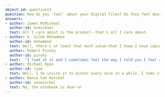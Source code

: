 ```yaml
---
object-id: question13    
question: How do you 'feel' about your digital files? Do they feel dear to you?
answers:
- author: James McMichael
  author-id: mcmichael
  text: All I care about is the product--that's all I care about.
- author: K. Silem Mohammad
  author-id: mohammad
  text: Well, there's at least that much value—that I know I have copies of them. But beyond that—and again, I'm not trying to be evasive—it's not that I actually am embarrassed, or have strong feeling one way or the other. It's just that I really don't remember that well what's in them.
  author: Robert Pinsky 
  author-id: pinsky
  text:  "I look at it and I sometimes feel the way I told you I feel about the family photographs. Nobody wants all this. Bishop has a poem about the umbrella that was so hard to make and the leather trousers, how they gave them to the local museum. How can anybody want such things? I'm sure she's thinking about drafts and memorabilia and so forth. It's just another anxiety. I can't say I think about it a lot, but I'm ambivalent when I think about all those megabytes of drafts. And two separate questions are: do I want anyone to look at them, and who could possibly want to look at them? But I don't destroy them and I do, somewhat mechanically, shoot the drafts into drafts. I guess part of the theory is I might want to look. And I suppose every once in many, many months, I do look."
- author: Michael Ryan
  author-id: ryan
  text: Well, I do invite it to dinner every once in a while. I take it to the movie when it feels neglected. And I pet it, sometimes. Speak very soft, kind words. Um-no.
- author: Nance Van Winckel
  author-id: vanwinckel
  text: No, the notebook is dear-er
---
```



